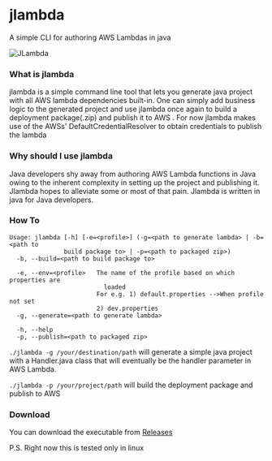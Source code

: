 # jlambda
A simple CLI for authoring AWS Lambdas in java


![JLambda](https://github.com/hemantgs/jlambda/workflows/Java%20CI%20with%20Gradle/badge.svg)

### What is jlambda
jlambda is a simple command line tool that lets you generate java project with all AWS lambda 
dependencies built-in. One can simply add business logic to the generated project and use jlambda
once again to build a deployment package(.zip) and publish it to AWS .
For now jlambda makes use of the AWSs' DefaultCredentialResolver to obtain credentials to publish the lambda

### Why should I use jlambda
Java developers shy away from authoring AWS Lambda functions in Java owing to the inherent complexity in setting
up the project and publishing it. Jlambda hopes to alleviate some or most of that pain.
Jlambda is written in java for Java developers.

### How To
```
Usage: jlambda [-h] [-e=<profile>] (-g=<path to generate lambda> | -b=<path to 
               build package to> | -p=<path to packaged zip>)
  -b, --build=<path to build package to>

  -e, --env=<profile>   The name of the profile based on which properties are
                          loaded
                        For e.g. 1) default.properties -->When profile not set
                        2) dev.properties
  -g, --generate=<path to generate lambda>

  -h, --help
  -p, --publish=<path to packaged zip>

```
`./jlambda -g /your/destination/path` will generate a simple java project with a Handler.java class
that will eventually be the handler parameter in AWS Lambda.

`./jlambda -p /your/project/path` will build the deployment package and publish to AWS

### Download
You can download the executable from [Releases](https://github.com/hemantgs/jlambda/releases/download/v0.0.2-alpha/jlambda)

P.S. Right now this is tested only in linux